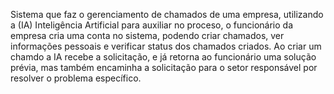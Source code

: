 Sistema que faz o gerenciamento de chamados de uma empresa, utilizando a (IA) Inteligência Artificial para auxiliar no proceso, o funcionário da empresa cria uma conta no sistema, podendo criar chamados, ver informações pessoais e verificar status dos chamados criados.
Ao criar um chamdo a IA recebe a solicitação, e já retorna ao funcionário uma solução prévia, mas também encaminha a solicitação para o setor responsável por resolver o problema específico.

